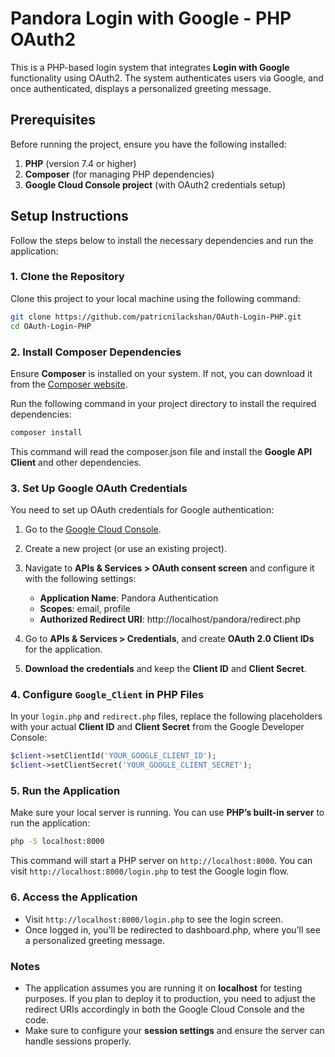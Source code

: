 # Pandora Login with Google - PHP OAuth2

This is a PHP-based login system that integrates **Login with Google** functionality using OAuth2. The system authenticates users via Google, and once authenticated, displays a personalized greeting message.

## Prerequisites

Before running the project, ensure you have the following installed:

1. **PHP** (version 7.4 or higher)
2. **Composer** (for managing PHP dependencies)
3. **Google Cloud Console project** (with OAuth2 credentials setup)

## Setup Instructions

Follow the steps below to install the necessary dependencies and run the application:

### 1. Clone the Repository

Clone this project to your local machine using the following command:

```bash
git clone https://github.com/patricnilackshan/OAuth-Login-PHP.git
cd OAuth-Login-PHP
```

### 2. Install Composer Dependencies
Ensure **Composer** is installed on your system. If not, you can download it from the [Composer website](https://getcomposer.org/).

Run the following command in your project directory to install the required dependencies:
```bash
composer install
```
This command will read the composer.json file and install the **Google API Client** and other dependencies.

### 3. Set Up Google OAuth Credentials
You need to set up OAuth credentials for Google authentication:

1. Go to the [Google Cloud Console](https://cloud.google.com/).

2. Create a new project (or use an existing project).

3. Navigate to **APIs & Services > OAuth consent screen** and configure it with the following settings:

    * **Application Name**: Pandora Authentication
    * **Scopes**: email, profile
    * **Authorized Redirect URI**: http://localhost/pandora/redirect.php

4. Go to **APIs & Services > Credentials**, and create **OAuth 2.0 Client IDs** for the application.

5. **Download the credentials** and keep the **Client ID** and **Client Secret**.


### 4. Configure `Google_Client` in PHP Files
In your `login.php` and `redirect.php` files, replace the following placeholders with your actual **Client ID** and **Client Secret** from the Google Developer Console:
```php
$client->setClientId('YOUR_GOOGLE_CLIENT_ID');
$client->setClientSecret('YOUR_GOOGLE_CLIENT_SECRET');
```

### 5. Run the Application
Make sure your local server is running. You can use **PHP’s built-in server** to run the application:
```bash
php -S localhost:8000
```
This command will start a PHP server on `http://localhost:8000`. You can visit `http://localhost:8000/login.php` to test the Google login flow.

### 6. Access the Application
* Visit `http://localhost:8000/login.php` to see the login screen.
* Once logged in, you'll be redirected to dashboard.php, where you’ll see a personalized greeting message.

### Notes
* The application assumes you are running it on **localhost** for testing purposes. If you plan to deploy it to production, you need to adjust the redirect URIs accordingly in both the Google Cloud Console and the code.
* Make sure to configure your **session settings** and ensure the server can handle sessions properly.